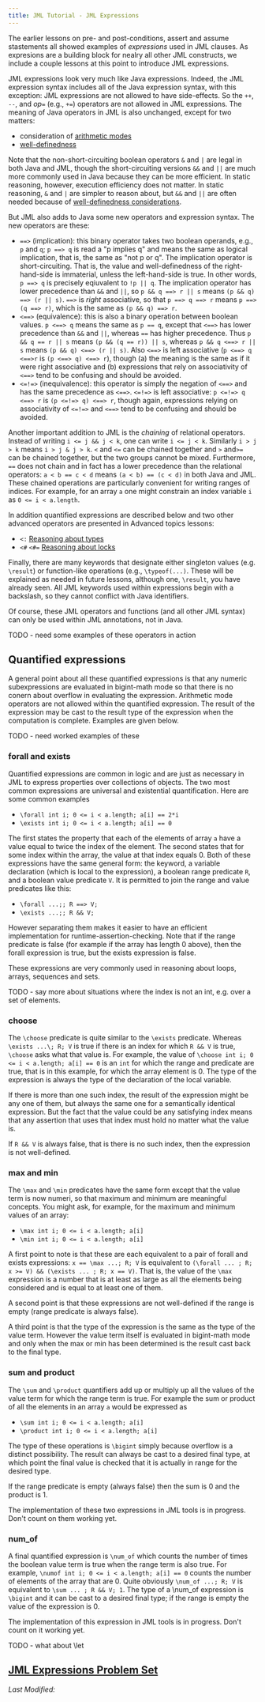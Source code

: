 ```yaml
---
title: JML Tutorial - JML Expressions
---
```


The earlier lessons on pre- and post-conditions, assert and assume
stastements all showed examples of *expressions* used in JML clauses.
As expresions are a building block for nealry all other JML constructs, 
we include a couple lessons at this point to introduce JML expressions.

JML expressions look very much  like Java expressions.
Indeed, the JML expression syntax includes all of the Java expression
syntax, with this exception: JML expressions are not allowed to have
side-effects. So the `++`, `--`, and _op_`=` (e.g., `+=`) operators are
not allowed in JML expressions. The meaning of Java operators in 
JML is also unchanged, except for two matters:
* consideration of [arithmetic modes](ArithmeticModes)
* [well-definedness](WellDefinedExpressions)

Note that the non-short-circuiting boolean operators `&` and `|` are legal
in both Java and JML, though the short-circuiting versions `&&` and `||`
are much more commonly used in Java because they can be more efficient. In
static reasoning, however, execution efficiency does not matter. 
In static reasoning, `&` and `|` are simpler to reason about, but 
`&&` and `||` are often needed because of [well-definedness considerations](WellDefinedExpressions).

But JML also adds to Java some new operators and expression syntax. The new operators are these:

* `==>` (implication): this binary operator takes two boolean operands, e.g., `p` and `q`; `p ==> q` is read a "p implies q" and means the same as logical implication, that is, the same as "not p or q". 
The implication operator is short-circuiting. That is, the value and well-definedness of the right-hand-side is immaterial, unless the left-hand-side is true. In other words, `p ==> q` is precisely eqiuvalent to `!p || q`.
The implication operator has lower 
precedence than `&&` and `||`, so `p && q ==> r || s` means
`(p && q) ==> (r || s)`. `==>` is *right* associative, so that
`p ==> q ==> r` means `p ==> (q ==> r)`, which is the same as `(p && q) ==> r`.
* `<==>` (equivalence): this is also a binary operation between boolean values.
`p <==> q` means the same as `p == q`, except that `<==>` has lower precedence than `&&` and `||`, whereas `==` has higher precedence. 
Thus `p && q == r || s` means `(p && (q == r)) || s`, whereas
`p && q <==> r || s` means `(p && q) <==> (r || s)`.
Also `<==>` is left associative (`p <==> q <==>r` is `(p <==> q) <==> r`), 
though (a) the meaning is the same as if it were right associative and (b) 
expressions that rely on associativity of `<==>` tend to be confusing and should be avoided.
* `<=!=>` (inequivalence): this operator is simply the negation of `<==>`
and has the same precedence as `<==>`.  `<=!=>` is left associative:
`p <=!=> q <==> r` is `(p <=!=> q) <==> r`, though again, expressions relying on associativity of `<=!=>` and `<==>` tend to be confusing and should be avoided.

Another important addition to JML is the *chaining* of relational operators.
Instead of writing `i <= j && j < k`, one can write `i <= j < k`. Similarly
`i > j > k` means `i > j & j > k`. `<` and `<=` can be chained together and
`>` and`>=` can be chained together, but the two groups cannot be mixed.
Furthermore, `==` does not chain and in fact has a lower precedence than the 
relational operators: `a < b == c < d` means `(a < b) == (c < d)` in both Java and JML. These chained operations are particularly convenient for writing
ranges of indices. For example, for an array `a` one might constrain an index variable `i` as `0 <= i < a.length`.

In addition quantified expressions are described below and two other advanced operators are presented in Advanced topics lessons:
* `<:` [Reasoning about types](TYPE)
* `<#` `<#=` [Reasoning about locks](Locks)

Finally, there are many keywords that designate either singleton values (e.g. `\result`) or function-like operations (e.g., `\typeof(...)`. These will be 
explained as needed in future lessons, although one, `\result`, you have already seen. All JML keywords used within expressions begin with a backslash, so they
cannot conflict with Java identifiers.

Of course, these JML operators and functions (and all other JML syntax) can only be used within JML annotations, not in Java.

TODO - need some examples of these operators in action

## Quantified expressions

A general point about all these quantified expressions is that any numeric subexpressions are evaluated in bigint-math mode so that there is no conern about overflow in evaluating the expression. Arithmetic mode operators are not allowed within the quantified expression. The result of the expression may be cast to the result type of the expression when the computation is complete. Examples are given below.

TODO - need worked examples of these

### forall and exists

Quantified expressions are common in logic and are just as necessary in JML to express properties over collections of objects.
The two most common expressions are universal and existential quantification. Here are some common examples
* `\forall int i; 0 <= i < a.length; a[i] == 2*i`
* `\exists int i; 0 <= i < a.length; a[i] == 0`

The first states the property that each of the elements of array `a` have a value equal to twice the index of the element. The second states that for some index within the array, the value at that index equals 0. Both of these expressions have the same general form: the keyword, a variable declaration (which is local to the expression), a boolean range predicate `R`, and a boolean value predicate `V`. It is permitted to join the range and value predicates like this:
* `\forall ...;; R ==> V;`
* `\exists ...;; R && V;`

However separating them makes it easier to have an efficient implementation for runtime-assertion-checking. Note that if the range predicate is false (for example if the array has length 0 above), then the forall expression is true, but the exists expression is false.

These expressions are very commonly used in reasoning about loops, arrays, sequences and sets.

TODO - say more about situations where the index is not an int, e.g. over a set of elements.

### choose

The `\choose` predicate is quite similar to the `\exists` predicate. Whereas `\exists ...\; R; V` is true if there is an index for which `R && V` is true,
`\choose` asks what that value is. For example, the value of `\choose int i; 0 <= i < a.length; a[i] == 0` is an `int` for which the range and predicate are true, that is in this example, for which the array element is 0. The type of the expression is always the type of the declaration of the local variable.

If there is more than one such index, the result of the expression might be any one of them, but always the same one for a semantically identical expression.
But the fact that the value could be any satisfying index means that any assertion that uses that index must hold no matter what the value is.

If `R && V` is always false, that is there is no such index, then the expression is not well-defined. 
 
### max and min

The `\max` and `\min` predicates have the same form except that the value term is now numeri, so that maximum and minimum are meaningful concepts. You might ask, for example, for the maximum and minimum values of an array:
* `\max int i; 0 <= i < a.length; a[i]`
* `\min int i; 0 <= i < a.length; a[i]`

A first point to note is that these are each equivalent to a pair of forall and exists expressions: `x == \max ...; R; V` is equivalent to 
`(\forall ... ; R; x >= V) && (\exists ... ; R; x == V)`. That is, the value of the `\max` expression is a number that is at least as large as all the elements being considered and is equal to at least one of them.

A second point is that these expressions are not well-defined if the range is empty (range predicate is always false). 

A third point is that the type of the expression is the same as the type of the value term. However the value term itself is evaluated in bigint-math mode
and only when the max or min has been determined is the result cast back to the final type.

### sum and product

The `\sum` and `\product` quantifiers add up or multiply up all the values of the value term for which the range term is true. For example the sum or product of all the elements in an array `a` would be expressed as
* `\sum int i; 0 <= i < a.length; a[i]`
* `\product int i; 0 <= i < a.length; a[i]`

The type of these operations is `\bigint` simply because overflow is a distinct possibility. The result can always be cast to a desired final type, at which point the final value is checked that it is actually in range for the desired type.

If the range predicate is empty (always false) then the sum is 0 and the product is 1.

The implementation of these two expressions in JML tools is in progress. Don't count on them working yet.

### num_of

A final quantified expression is `\num_of` which counts the number of times the boolean value term is true when the range term is also true. For example,
`\numof int i; 0 <= i < a.length; a[i] == 0` counts the number of elements of the array that are 0. Quite obviously
`\num_of ...; R; V` is equivalent to `\sum ... ; R && V; 1`. The type of a \num_of expression is `\bigint` and it can be cast to a desired final type; if the range is empty the value of the expression is 0.

The implementation of this expression in JML tools is in progress. Don't count on it working yet.


TODO - what about \let

## **[JML Expressions Problem Set](https://www.openjml.org/tutorial/exercises/JmlExprEx.html)**

<i>Last Modified: <script type="text/javascript"> document.write(new Date(document.lastModified).toUTCString())</script></i>
